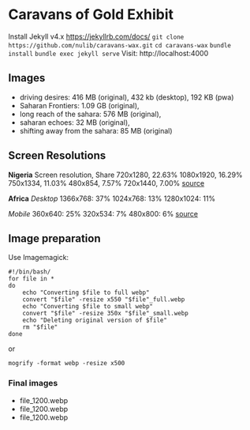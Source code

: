 # Caravans of Gold Exhibit

Install Jekyll v4.x https://jekyllrb.com/docs/
`git clone https://github.com/nulib/caravans-wax.git`
`cd caravans-wax`
`bundle install`
`bundle exec jekyll serve`
Visit: http://localhost:4000


## Images

- driving desires: 416 MB (original), 432 kb (desktop), 192 KB (pwa)
- Saharan Frontiers: 1.09 GB (original),
- long reach of the sahara: 576 MB (original),
- saharan echoes: 32 MB (original),
- shifting away from the sahara: 85 MB (original)

## Screen Resolutions

**Nigeria**
Screen resolution,	Share
720x1280,	22.63%
1080x1920,	16.29%
750x1334, 11.03%
480x854, 7.57%
720x1440,	7.00%
[source](https://deviceatlas.com/blog/most-used-smartphone-screen-resolutions#nigeria)

**Africa**
_Desktop_
1366x768: 37%
1024x768: 13%
1280x1024: 11%

_Mobile_
360x640: 25%
320x534: 7%
480x800: 6%
[source](http://gs.statcounter.com/screen-resolution-stats#monthly-201705-201705-bar)

## Image preparation
Use Imagemagick:

```
#!/bin/bash/
for file in *
do
	echo "Converting $file to full webp"
	convert "$file" -resize x550 "$file"_full.webp
	echo "Converting $file to small webp"
	convert "$file" -resize 350x "$file"_small.webp
	echo "Deleting original version of $file"
	rm "$file"
done
```

or

`mogrify -format webp -resize x500`

### Final images
- file_1200.webp
- file_1200.webp
- file_1200.webp
